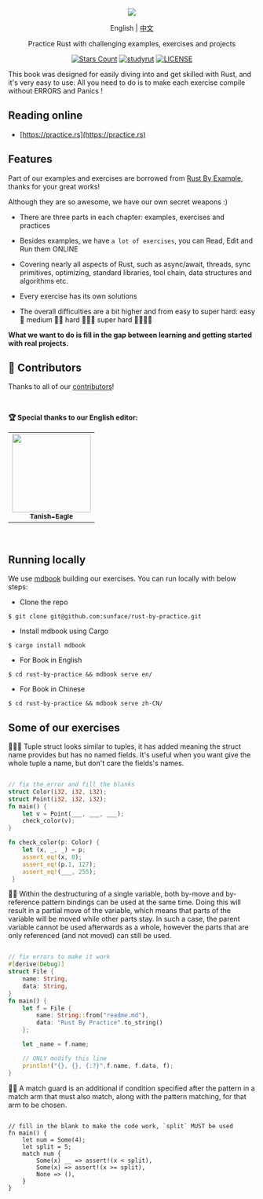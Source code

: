 <div align="center">
    <img src="https://github.com/sunface/rust-by-practice/blob/master/en/assets/header.jpg?raw=true">
</div>

<p align="center">
    <span>English</span>
    <span> | </span>
    <a href="https://github.com/sunface/rust-by-practice/blob/master/zh-CN/src/why-exercise.md">中文</a>
</p>
    
<p align="center">Practice Rust with challenging examples, exercises and projects</p>
    
<div align="center">

[![Stars Count](https://img.shields.io/github/stars/sunface/rust-by-practice?style=flat)](https://github.com/sunface/rust-by-practice/stargazers) 
[![studyrut](https://img.shields.io/badge/RustCn-orange)](https://hirust.cn) 
[![LICENSE](https://img.shields.io/badge/license-CC_BY_4.0-green?style=flat)](https://github.com/sunface/rust-by-practice/blob/master/LICENSE)
</div>

This book was designed for easily diving into and get skilled with Rust, and it's very easy to use: All you need to do is to make each exercise compile without ERRORS and Panics !


## Reading online

- [https://practice.rs](https://practice.rs)

## Features

Part of our examples and exercises are borrowed from [Rust By Example](https://github.com/rust-lang/rust-by-example), thanks for your great works!

Although they are so awesome, we have our own secret weapons :)

- There are three parts in each chapter: examples, exercises and practices

- Besides examples, we have `a lot of exercises`, you can Read, Edit and Run them ONLINE

- Covering nearly all aspects of Rust, such as async/await, threads, sync primitives, optimizing, standard libraries, tool chain, data structures and algorithms etc.

- Every exercise has its own solutions

- The overall difficulties are a bit higher and from easy to super hard: easy 🌟 medium 🌟🌟 hard 🌟🌟🌟 super hard 🌟🌟🌟🌟

**What we want to do is fill in the gap between learning and getting started with real projects.**

## 🏅 Contributors

Thanks to all of our [contributors](https://github.com/sunface/rust-by-practice/graphs/contributors)!

<br />

**🏆 Special thanks to our English editor:**
<table>
    <tr>
        <td align="center">
            <a href="https://github.com/Tanish-Eagle">
                <img src="https://avatars.githubusercontent.com/u/71984506?v=4?s=100" width="160px"   alt=""/>
                <br />
                <sub><b>Tanish-Eagle</b></sub>
            </a>
        </td>
    </tr>
</table>

<br />

## Running locally

We use [mdbook](https://rust-lang.github.io/mdBook/) building our exercises. You can run locally with below steps:

- Clone the repo
```shell
$ git clone git@github.com:sunface/rust-by-practice.git
```
- Install mdbook using Cargo
```shell
$ cargo install mdbook
```

- For Book in English
```shell
$ cd rust-by-practice && mdbook serve en/
```

- For Book in Chinese
```shell
$ cd rust-by-practice && mdbook serve zh-CN/
```

## Some of our exercises

🌟🌟🌟 Tuple struct looks similar to tuples, it has added meaning the struct name provides but has no named fields. It's useful when you want give the whole tuple a name, but don't care the fields's names.

```rust

// fix the error and fill the blanks
struct Color(i32, i32, i32);
struct Point(i32, i32, i32);
fn main() {
    let v = Point(___, ___, ___);
    check_color(v);
}

fn check_color(p: Color) {
    let (x, _, _) = p;
    assert_eq!(x, 0);
    assert_eq!(p.1, 127);
    assert_eq!(___, 255);
 }
```

🌟🌟 Within the destructuring of a single variable, both by-move and by-reference pattern bindings can be used at the same time. Doing this will result in a partial move of the variable, which means that parts of the variable will be moved while other parts stay. In such a case, the parent variable cannot be used afterwards as a whole, however the parts that are only referenced (and not moved) can still be used.
```rust

// fix errors to make it work
#[derive(Debug)]
struct File {
    name: String,
    data: String,
}
fn main() {
    let f = File {
        name: String::from("readme.md"),
        data: "Rust By Practice".to_string()
    };

    let _name = f.name;

    // ONLY modify this line
    println!("{}, {}, {:?}",f.name, f.data, f);
}
```

🌟🌟 A match guard is an additional if condition specified after the pattern in a match arm that must also match, along with the pattern matching, for that arm to be chosen.
```rust,editable

// fill in the blank to make the code work, `split` MUST be used
fn main() {
    let num = Some(4);
    let split = 5;
    match num {
        Some(x) __ => assert!(x < split),
        Some(x) => assert!(x >= split),
        None => (),
    }
}
```
